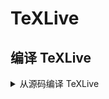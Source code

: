 # TeXLive

## 编译 TeXLive

<details>
<summary>从源码编译 TeXLive</summary>

```sh
# 克隆源代码仓库
svn co svn://tug.org/texlive/trunk/Build/source

# 进入 source 目录

# compile
TL_MAKE_FLAGS=-j`nproc` ./Build -C --without-x CFLAGS=-g CXXFLAGS=-g --prefix=$HOME/texlive/2025

# install
cd Work
make install

# config
cat >> $HOME/.bashrc <<'EOF'
# TeXLive
export TEXMFROOT=/mnt/texlive/2024
export TEXMFCNF=$TEXMFROOT/texmf-dist/web2c
export PATH=$HOME/texlive/2025/bin/x86_64-pc-linux-gnu:$PATH
EOF

# check
which luatex

# 生成 .fmt 文件, 位于 $TEXMFVAR 目录下
fmtutil-user --all
# 或生成某个特定类型
fmtutil-user -byfmt lualatex
```

</details>
